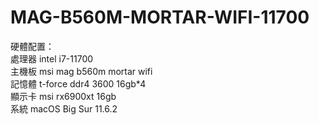 # MAG-B560M-MORTAR-WIFI-11700
硬體配置：<br>
處理器 intel i7-11700<br>
主機板 msi mag b560m mortar wifi<br>
記憶體 t-force ddr4 3600 16gb*4<br>
顯示卡 msi rx6900xt 16gb<br>
系統 macOS Big Sur 11.6.2
